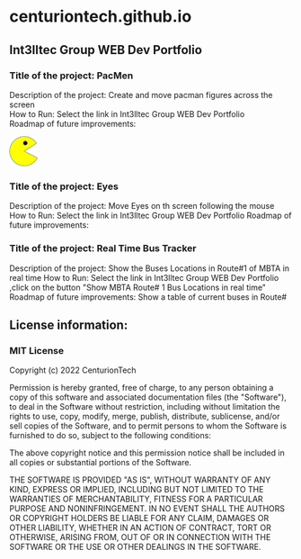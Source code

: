 # centuriontech.github.io

## Int3lltec Group WEB Dev Portfolio
### Title of the project: PacMen
Description of the project: Create and move pacman figures across the screen <br>
How to Run: Select the link in Int3lltec Group WEB Dev Portfolio <br>
Roadmap of future improvements: <br>

<img src="PacMan1.png" width="10%" height="10%">

### Title of the project: Eyes
Description of the project: Move Eyes on th screen following the mouse
How to Run: Select the link in Int3lltec Group WEB Dev Portfolio 
Roadmap of future improvements: 

### Title of the project: Real Time Bus Tracker
Description of the project: Show the Buses Locations in Route#1 of MBTA in real time
How to Run: Select the link in Int3lltec Group WEB Dev Portfolio ,click on the button "Show MBTA Route# 1 Bus Locations in real time"
Roadmap of future improvements: Show a table of current buses in Route#

## License information: 

### MIT License

Copyright (c) 2022 CenturionTech

Permission is hereby granted, free of charge, to any person obtaining a copy
of this software and associated documentation files (the "Software"), to deal
in the Software without restriction, including without limitation the rights
to use, copy, modify, merge, publish, distribute, sublicense, and/or sell
copies of the Software, and to permit persons to whom the Software is
furnished to do so, subject to the following conditions:

The above copyright notice and this permission notice shall be included in all
copies or substantial portions of the Software.

THE SOFTWARE IS PROVIDED "AS IS", WITHOUT WARRANTY OF ANY KIND, EXPRESS OR
IMPLIED, INCLUDING BUT NOT LIMITED TO THE WARRANTIES OF MERCHANTABILITY,
FITNESS FOR A PARTICULAR PURPOSE AND NONINFRINGEMENT. IN NO EVENT SHALL THE
AUTHORS OR COPYRIGHT HOLDERS BE LIABLE FOR ANY CLAIM, DAMAGES OR OTHER
LIABILITY, WHETHER IN AN ACTION OF CONTRACT, TORT OR OTHERWISE, ARISING FROM,
OUT OF OR IN CONNECTION WITH THE SOFTWARE OR THE USE OR OTHER DEALINGS IN THE
SOFTWARE.
